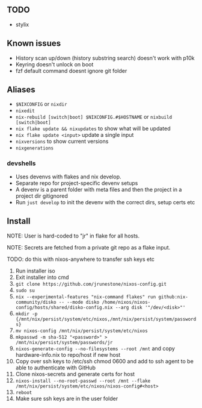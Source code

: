 ## TODO
* stylix

## Known issues
* History scan up/down (history substring search) doesn't work with p10k
* Keyring doesn't unlock on boot
* fzf default command doesnt ignore git folder

## Aliases
* `$NIXCONFIG` or `nixdir`
* `nixedit`
* `nix-rebuild [switch|boot] $NIXCONFIG.#$HOSTNAME` or `nixbuild [switch|boot]`
* `nix flake update && nixupdates` to show what will be updated
* `nix flake update <input>` update a single input
* `nixversions` to show current versions
* `nixgenerations`

### devshells
* Uses devenvs with flakes and nix develop.
* Separate repo for project-specific devenv setups
* A devenv is a parent folder with meta files and then the project in a project dir gitignored
* Run `just develop` to init the devenv with the correct dirs, setup certs etc

## Install
NOTE: User is hard-coded to "jr" in flake for all hosts. 

NOTE: Secrets are fetched from a private git repo as a flake input.

TODO: do this with nixos-anywhere to transfer ssh keys etc

1. Run installer iso
2. Exit installer into cmd
3. `git clone https://github.com/jrunestone/nixos-config.git`
4. `sudo su`
5. `nix --experimental-features "nix-command flakes" run github:nix-community/disko -- --mode disko /home/nixos/nixos-config/hosts/shared/disko-config.nix --arg disk '"/dev/<disk>"'`
6. `mkdir -p {/mnt/nix/persist/system/etc/nixos,/mnt/nix/persist/system/passwords}`
7. `mv nixos-config /mnt/nix/persist/system/etc/nixos`
8. `mkpasswd -m sha-512 "<password>" > /mnt/nix/persist/system/passwords/jr`
9. `nixos-generate-config --no-filesystems --root /mnt` and copy hardware-info.nix to repo/host if new host
10. Copy over ssh keys to /etc/ssh chmod 0600 and add to ssh agent to be able to authenticate with GitHub
11. Clone nixos-secrets and generate certs for host
12. `nixos-install --no-root-passwd --root /mnt --flake /mnt/nix/persist/system/etc/nixos/nixos-config#<host>`
13. `reboot`
14. Make sure ssh keys are in the user folder

